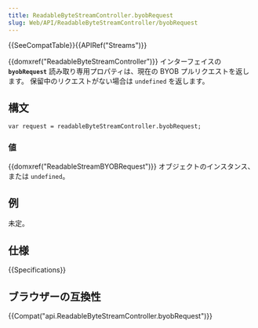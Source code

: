 ```yaml
---
title: ReadableByteStreamController.byobRequest
slug: Web/API/ReadableByteStreamController/byobRequest
---
```


{{SeeCompatTable}}{{APIRef("Streams")}}

{{domxref("ReadableByteStreamController")}} インターフェイスの **`byobRequest`** 読み取り専用プロパティは、現在の BYOB プルリクエストを返します。 保留中のリクエストがない場合は `undefined` を返します。

## 構文

```
var request = readableByteStreamController.byobRequest;
```

### 値

{{domxref("ReadableStreamBYOBRequest")}} オブジェクトのインスタンス、または `undefined`。

## 例

未定。

## 仕様

{{Specifications}}

## ブラウザーの互換性

{{Compat("api.ReadableByteStreamController.byobRequest")}}
